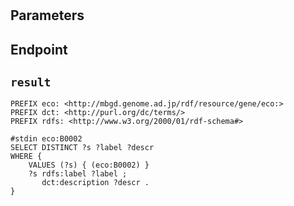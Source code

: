 # 

## Parameters


## Endpoint


## `result`

```sparql
PREFIX eco: <http://mbgd.genome.ad.jp/rdf/resource/gene/eco:>
PREFIX dct: <http://purl.org/dc/terms/>
PREFIX rdfs: <http://www.w3.org/2000/01/rdf-schema#>

#stdin eco:B0002
SELECT DISTINCT ?s ?label ?descr
WHERE {
    VALUES (?s) { (eco:B0002) }
    ?s rdfs:label ?label ;
       dct:description ?descr .
}


```
